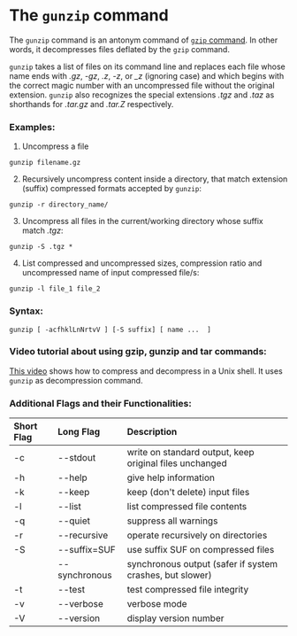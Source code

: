 # The `gunzip` command

The `gunzip` command is an antonym command of [`gzip` command](015-the-gzip-command.md). In other words, it decompresses files deflated by the `gzip` command.

`gunzip` takes a list of files on its command line and replaces each file whose name ends with _.gz_, _-gz_, _.z_, _-z_, or *\_z* (ignoring case) and which begins with the correct magic number with an uncompressed file without the original extension. `gunzip` also recognizes the special extensions *.tgz* and *.taz* as shorthands for *.tar.gz* and  *.tar.Z*  respectively.

### Examples:

1. Uncompress a file

```
gunzip filename.gz
```

2. Recursively uncompress content inside a directory, that match extension (suffix) compressed formats accepted by `gunzip`:

```
gunzip -r directory_name/
```

3. Uncompress all files in the current/working directory whose suffix match *.tgz*:

```
gunzip -S .tgz *
```

4. List compressed and uncompressed sizes, compression ratio and uncompressed name of input compressed file/s:

```
gunzip -l file_1 file_2
```

### Syntax:

```
gunzip [ -acfhklLnNrtvV ] [-S suffix] [ name ...  ]
```

### Video tutorial about using gzip, gunzip and tar commands:

[This video](https://www.youtube.com/watch?v=OBtG8zfVwuI) shows how to compress and decompress in a Unix shell. It uses `gunzip` as decompression command.

### Additional Flags and their Functionalities:

|**Short Flag**|**Long Flag**|**Description**|
|:---|:---|:---|
|-c|--stdout|write on standard output, keep original files unchanged|
|-h|--help|give help information|
|-k|--keep|keep (don't delete) input files|
|-l|--list|list compressed file contents|
|-q|--quiet|suppress all warnings|
|-r|--recursive|operate recursively on directories|
|-S|--suffix=SUF|use suffix SUF on compressed files|
||--synchronous|synchronous output (safer if system crashes, but slower)|
|-t|--test|test compressed file integrity|
|-v|--verbose|verbose mode|
|-V|--version|display version number|
